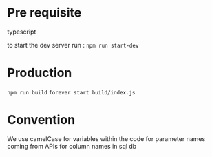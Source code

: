 # Pre requisite
typescript


to start the dev server run : 
`npm run start-dev`


# Production
`npm run build`
`forever start build/index.js`


# Convention
We use camelCase for variables within the code
for parameter names coming from APIs
for column names in sql db

